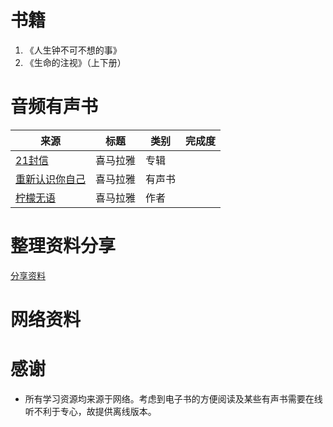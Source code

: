 # 书籍
 1. 《人生钟不可不想的事》
 2. 《生命的注视》（上下册） 

# 音频有声书

来源|标题|类别|完成度
---| ---| -- | --
[21封信](https://www.ximalaya.com/album/51016191)|喜马拉雅|专辑
[重新认识你自己](https://www.ximalaya.com/album/16959570)|喜马拉雅|有声书
[柠檬无语](https://www.ximalaya.com/zhubo/7338393)|喜马拉雅|作者

# 整理资料分享
[分享资料](http://gofile.me/54N7B/zjqhzTzMP)

# 网络资料

# 感谢
- 所有学习资源均来源于网络。考虑到电子书的方便阅读及某些有声书需要在线听不利于专心，故提供离线版本。